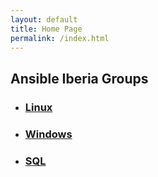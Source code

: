 ```yaml
---
layout: default
title: Home Page
permalink: /index.html
---
```


<h2 class="group-list-heading">Ansible Iberia Groups</h2>
<ul class="post-list">
<li>
<h3>
<a class="group-link" href="{{ site.url }}{{site.baseurl}}/linux/">Linux
          </a>
</h3>
</li>
<li>
<h3>
<a class="group-link" href="{{ site.url }}{{site.baseurl}}/windows/">Windows
          </a>
</h3>
</li>
<li>
<h3>
<a class="group-link" href="{{ site.url }}{{site.baseurl}}/sql/">SQL
          </a>
</h3>
</li>

</ul>


